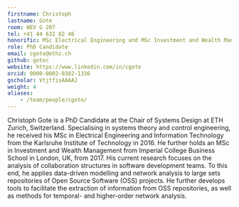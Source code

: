 ```yaml
---
firstname: Christoph
lastname: Gote
room: WEV G 207
tel: +41 44 632 82 46
honorific: MSc Electrical Engineering and MSc Investment and Wealth Management
role: PhD Candidate
email: cgote@ethz.ch
github: gotec
website: https://www.linkedin.com/in/cgote
orcid: 0000-0002-0382-1336
gscholar: VtjtfisAAAAJ
weight: 4
aliases:
    - /team/people/cgote/
---
```


Christoph Gote is a PhD Candidate at the Chair of Systems Design at ETH Zurich, Switzerland. Specialising in systems theory and control engineering, he received his MSc in Electrical Engineering and Information Technology from the Karlsruhe Institute of Technology in 2016. He further holds an MSc in Investment and Wealth Management from Imperial College Business School in London, UK, from 2017. His current research focuses on the analysis of collaboration structures in software development teams. To this end, he applies data-driven modelling and network analysis to large sets repositories of Open Source Software (OSS) projects. He further develops tools to facilitate the extraction of information from OSS repositories, as well as methods for temporal- and higher-order network analysis.

